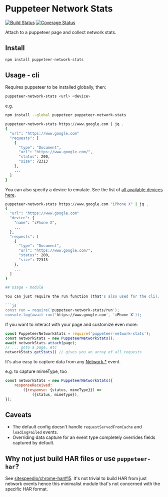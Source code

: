 <!-- markdownlint-disable MD026 -->

# Puppeteer Network Stats

[![Build Status](https://travis-ci.org/csabapalfi/puppeteer-network-stats.svg?branch=master)](https://travis-ci.org/csabapalfi/puppeteer-network-stats/)
[![Coverage Status](https://coveralls.io/repos/github/csabapalfi/puppeteer-network-stats/badge.svg)](https://coveralls.io/github/csabapalfi/puppeteer-network-stats)

Attach to a puppeteer page and collect network stats.

## Install

```sh
npm install puppeteer-network-stats
```

## Usage - cli

Requires puppeteer to be installed globally, then:

```sh
puppeteer-network-stats <url> <device>
```

e.g.

```sh
npm install --global puppeteer puppeteer-network-stats
```

```sh
puppeteer-network-stats https://www.google.com | jq .
{
  "url": "https://www.google.com"
  "requests": [
    {
      "type": "Document",
      "url": "https://www.google.com/",
      "status": 200,
      "size": 72313
    },
    ...
  ]
}
```

You can also specify a device to emulate. See the list of [all available devices here](https://github.com/GoogleChrome/puppeteer/blob/master/DeviceDescriptors.js).

```sh
puppeteer-network-stats https://www.google.com "iPhone X" | jq .
{
  "url": "https://www.google.com"
  "device": {
    "name": "iPhone X",
    ...
  },
  "requests": [
    {
      "type": "Document",
      "url": "https://www.google.com/",
      "status": 200,
      "size": 72313
    },
    ...
  ]
}

## Usage - module

You can just require the run function (that's also used for the cli).

```js
const run = require('puppeteer-network-stats/run');
console.log(await run('https://www.google.com', 'iPhone X'));
```

If you want to interact with your page and customize even more:

```js
const PuppeteerNetworkStats = require('puppeteer-network-stats');
const networkStats = new PuppeteerNetworkStats();
await networkStats.attach(page);
// ... goto a page, etc
networkStats.getStats() // gives you an array of all requests
```

It's also easy to capture data from any [Network.*](https://chromedevtools.github.io/devtools-protocol/tot/Network#event-dataReceived) event.

e.g. to capture mimeType, too

```js
const networkStats = new PuppeteerNetworkStats({
    responseReceived:
        ({response: {status, mimeType}}) =>
            ({status, mimeType}),
});
```

## Caveats

* The default config doesn't handle `requestServedFromCache` and `loadingFailed` events.
* Overriding data capture for an event type completely overrides fields captured by default.

## Why not just build HAR files or use `puppeteer-har`?

See [sitespeedio/chrome-har#15](https://github.com/sitespeedio/chrome-har/issues/15). It's not trivial to build HAR from just network events hence this minimalist module that's not concerned with the specific HAR format.